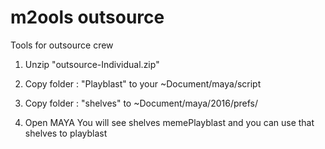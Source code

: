 # m2ools outsource
Tools for outsource crew

1. Unzip "outsource-Individual.zip"

2. Copy folder : "Playblast" to your ~Document/maya/script

3. Copy folder : "shelves" to ~Document/maya/2016/prefs/

4. Open MAYA You will see shelves memePlayblast and you can use that shelves to playblast 
